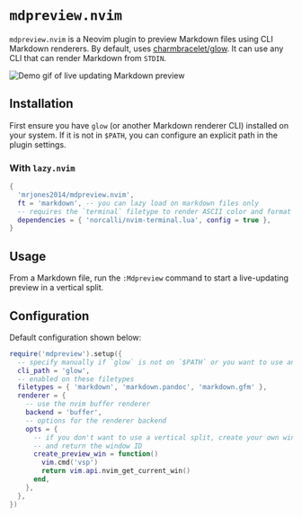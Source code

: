 # `mdpreview.nvim`

`mdpreview.nvim` is a Neovim plugin to preview Markdown files using CLI Markdown renderers. By default, uses [charmbracelet/glow](https://github.com/charmbracelet/glow).
It can use any CLI that can render Markdown from `STDIN`.

![Demo gif of live updating Markdown preview](https://user-images.githubusercontent.com/8648891/258194101-9e78b245-3f3e-4bb5-a7de-c8cf513832c1.gif)

## Installation

First ensure you have `glow` (or another Markdown renderer CLI) installed on your system. If it is not in `$PATH`, you can configure an explicit path in the plugin settings.

### With `lazy.nvim`

```lua
{
  'mrjones2014/mdpreview.nvim',
  ft = 'markdown', -- you can lazy load on markdown files only
  -- requires the `terminal` filetype to render ASCII color and format codes
  dependencies = { 'norcalli/nvim-terminal.lua', config = true },
}
```

## Usage

From a Markdown file, run the `:Mdpreview` command to start a live-updating preview in a vertical split.

## Configuration

Default configuration shown below:

```lua
require('mdpreview').setup({
  -- specify manually if `glow` is not on `$PATH` or you want to use another CLI.
  cli_path = 'glow',
  -- enabled on these filetypes
  filetypes = { 'markdown', 'markdown.pandoc', 'markdown.gfm' },
  renderer = {
    -- use the nvim buffer renderer
    backend = 'buffer',
    -- options for the renderer backend
    opts = {
      -- if you don't want to use a vertical split, create your own window
      -- and return the window ID
      create_preview_win = function()
        vim.cmd('vsp')
        return vim.api.nvim_get_current_win()
      end,
    },
  },
})
```
